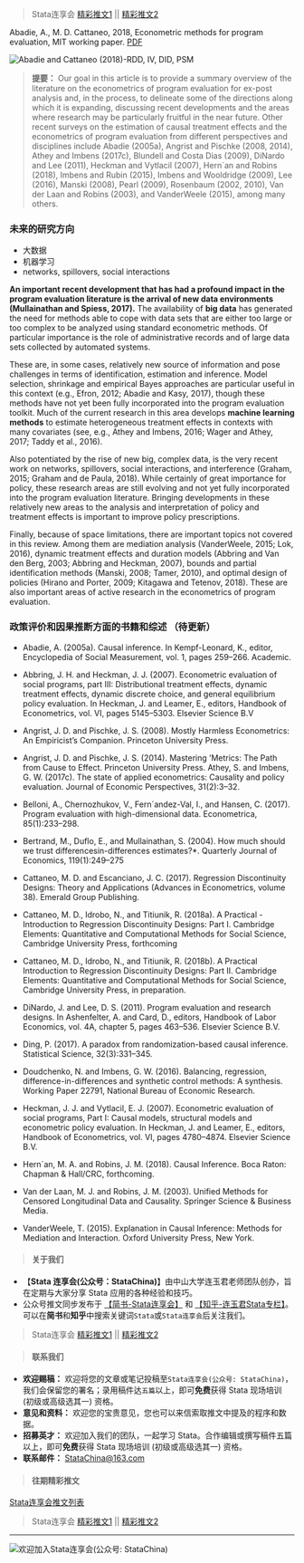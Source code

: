 > Stata连享会 [精彩推文1](https://gitee.com/arlionn/stata_training/blob/master/README.md)  || [精彩推文2](https://github.com/arlionn/stata/blob/master/README.md)



Abadie, A., M. D. Cattaneo, 2018, Econometric methods for program evaluation, MIT working paper. [PDF](http://economics.mit.edu/files/14922)

![Abadie and Cattaneo (2018)-RDD, IV, DID, PSM](https://upload-images.jianshu.io/upload_images/7692714-291c667bce58938a.png?imageMogr2/auto-orient/strip%7CimageView2/2/w/1240)


> **提要：** Our goal in this article is to provide a summary overview of the literature on the econometrics of program evaluation for ex-post analysis and, in the process, to delineate some of the directions along which it is expanding, discussing recent developments and the areas where research may be particularly fruitful in the near future. 
> Other recent surveys on the estimation of causal treatment effects and the econometrics of program evaluation from different perspectives and disciplines include Abadie (2005a), Angrist and Pischke (2008, 2014), Athey and Imbens (2017c), Blundell and Costa Dias (2009), DiNardo and Lee (2011), Heckman and Vytlacil (2007), Hern´an and Robins (2018), Imbens and Rubin (2015), Imbens and Wooldridge (2009), Lee (2016), Manski (2008), Pearl (2009), Rosenbaum (2002, 2010), Van der Laan and Robins (2003), and VanderWeele (2015), among many others.


### 未来的研究方向

- 大数据
- 机器学习
- networks, spillovers, social interactions

**An important recent development that has had a profound impact in the program evaluation literature is the arrival of new data environments (Mullainathan and Spiess, 2017).** The availability of **big data** has generated the need for methods able to cope with data sets that are either too large or too complex to be analyzed using standard econometric methods. Of particular importance is the role of administrative records and of large data sets collected by automated systems. 

These are, in some cases, relatively new source of information and pose challenges in terms of identification, estimation and inference. Model selection, shrinkage and empirical Bayes approaches are particular useful in this context (e.g., Efron, 2012; Abadie and Kasy, 2017), though these methods have not yet been fully incorporated into the program evaluation toolkit. Much of the current research in this area develops **machine learning methods** to estimate heterogeneous treatment effects in contexts with many covariates (see, e.g., Athey and Imbens, 2016; Wager and Athey, 2017; Taddy et al., 2016). 

Also potentiated by the rise of new big, complex data, is the very recent work on networks, spillovers, social interactions, and interference (Graham, 2015; Graham and de Paula, 2018). While certainly of great importance for policy, these research areas are still evolving and not yet fully incorporated into the program evaluation literature. Bringing developments in these relatively new areas to the analysis and interpretation of policy and treatment effects is important to improve policy prescriptions. 

Finally, because of space limitations, there are important topics not covered in this review. Among them are mediation analysis (VanderWeele, 2015; Lok, 2016), dynamic treatment effects and duration models (Abbring and Van den Berg, 2003; Abbring and Heckman, 2007), bounds and partial identification methods (Manski, 2008; Tamer, 2010), and optimal design of policies (Hirano and Porter, 2009; Kitagawa and Tetenov, 2018). These are also important areas of active research in the econometrics of program evaluation.



### 政策评价和因果推断方面的书籍和综述 （待更新）
- Abadie, A. (2005a). Causal inference. In Kempf-Leonard, K., editor, Encyclopedia of Social Measurement, vol. 1, pages 259–266. Academic.
- Abbring, J. H. and Heckman, J. J. (2007). Econometric evaluation of social programs, part III: Distributional treatment effects, dynamic treatment effects, dynamic discrete choice, and general equilibrium policy evaluation. In Heckman, J. and Leamer, E., editors, Handbook
of Econometrics, vol. VI, pages 5145–5303. Elsevier Science B.V
- Angrist, J. D. and Pischke, J. S. (2008). Mostly Harmless Econometrics: An Empiricist’s Companion. Princeton University Press.

- Angrist, J. D. and Pischke, J. S. (2014). Mastering ’Metrics: The Path from Cause to Effect. Princeton University Press.
Athey, S. and Imbens, G. W. (2017c). The state of applied econometrics: Causality and
policy evaluation. Journal of Economic Perspectives, 31(2):3–32.

- Belloni, A., Chernozhukov, V., Fern´andez-Val, I., and Hansen, C. (2017). Program evaluation with high-dimensional data. Econometrica, 85(1):233–298.

- Bertrand, M., Duflo, E., and Mullainathan, S. (2004). How much should we trust differencesin-differences estimates?*. Quarterly Journal of Economics, 119(1):249–275
- Cattaneo, M. D. and Escanciano, J. C. (2017). Regression Discontinuity Designs: Theory and Applications (Advances in Econometrics, volume 38). Emerald Group Publishing.

- Cattaneo, M. D., Idrobo, N., and Titiunik, R. (2018a). A Practical -
Introduction to Regression Discontinuity Designs: Part I. Cambridge Elements: Quantitative and Computational Methods for Social Science, Cambridge University Press, forthcoming

- Cattaneo, M. D., Idrobo, N., and Titiunik, R. (2018b). A Practical Introduction to Regression Discontinuity Designs: Part II. Cambridge Elements: Quantitative and Computational Methods for Social Science, Cambridge University Press, in preparation.

- DiNardo, J. and Lee, D. S. (2011). Program evaluation and research designs. In Ashenfelter, A. and Card, D., editors, Handbook of Labor Economics, vol. 4A, chapter 5, pages 463–536. Elsevier Science B.V.

- Ding, P. (2017). A paradox from randomization-based causal inference. Statistical Science, 32(3):331–345.

- Doudchenko, N. and Imbens, G. W. (2016). Balancing, regression, difference-in-differences and synthetic control methods: A synthesis. Working Paper 22791, National Bureau of Economic Research.

- Heckman, J. J. and Vytlacil, E. J. (2007). Econometric evaluation of social programs, Part I: Causal models, structural models and econometric policy evaluation. In Heckman, J. and Leamer, E., editors, Handbook of Econometrics, vol. VI, pages 4780–4874. Elsevier
Science B.V.

- Hern´an, M. A. and Robins, J. M. (2018). Causal Inference. Boca Raton: Chapman & Hall/CRC, forthcoming.

- Van der Laan, M. J. and Robins, J. M. (2003). Unified Methods for Censored Longitudinal Data and Causality. Springer Science & Business Media.
- VanderWeele, T. (2015). Explanation in Causal Inference: Methods for Mediation and Interaction. Oxford University Press, New York.


>#### 关于我们

- 【**Stata 连享会(公众号：StataChina)**】由中山大学连玉君老师团队创办，旨在定期与大家分享 Stata 应用的各种经验和技巧。
- 公众号推文同步发布于 [【简书-Stata连享会】](https://www.jianshu.com/u/69a30474ef33) 和 [【知乎-连玉君Stata专栏】](https://zhuanlan.zhihu.com/arlion)。可以在**简书**和**知乎**中搜索关键词`Stata`或`Stata连享会`后关注我们。
> Stata连享会 [精彩推文1](https://gitee.com/arlionn/stata_training/blob/master/README.md)  || [精彩推文2](https://github.com/arlionn/stata/blob/master/README.md)


>#### 联系我们

- **欢迎赐稿：** 欢迎将您的文章或笔记投稿至`Stata连享会(公众号: StataChina)`，我们会保留您的署名；录用稿件达`五篇`以上，即可**免费**获得 Stata 现场培训 (初级或高级选其一) 资格。
- **意见和资料：** 欢迎您的宝贵意见，您也可以来信索取推文中提及的程序和数据。
- **招募英才：** 欢迎加入我们的团队，一起学习 Stata。合作编辑或撰写稿件五篇以上，即可**免费**获得 Stata 现场培训 (初级或高级选其一) 资格。
- **联系邮件：** StataChina@163.com

>#### 往期精彩推文
[Stata连享会推文列表](https://www.jianshu.com/p/de82fdc2c18a)

> Stata连享会 [精彩推文1](https://gitee.com/arlionn/stata_training/blob/master/README.md)  || [精彩推文2](https://github.com/arlionn/stata/blob/master/README.md)



---
![欢迎加入Stata连享会(公众号: StataChina)](http://upload-images.jianshu.io/upload_images/7692714-78860cd2c31b8879.jpg?imageMogr2/auto-orient/strip%7CimageView2/2/w/1240 "扫码关注 Stata 连享会")
